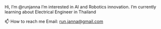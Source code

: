 Hi, I’m @runjanna
I’m interested in AI and Robotics innovation.
I’m currently learning about Electrical Engineer in Thailand

📫 How to reach me 
Email: run.janna@gmail.com


<!---
runjanna/runjanna is a ✨ special ✨ repository because its `README.md` (this file) appears on your GitHub profile.
You can click the Preview link to take a look at your changes.
--->
